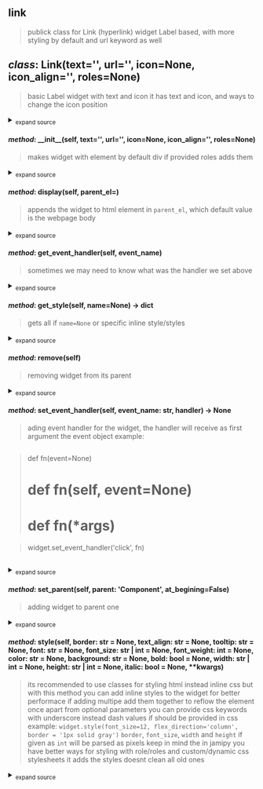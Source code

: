 ## link
> publick class for Link (hyperlink) widget
> Label based, with more styling by default and url keyword as well

## *class*:  Link(text='', url='', icon=None, icon_align='', roles=None)
> basic Label widget with text and icon
> it has text and icon, and ways to change the icon position
<details><summary><sub>expand source</sub></summary>

  ```python
class Link(Label):

    _el:Element = el_from_template({
'tag_name':'a',
'roles':'label link',
'children':[{
'tag_name':'i',
'roles':'icon label-icon link-icon',
},
{
'tag_name':  'span',
'roles':'text label-text link-text',
},
]})


    def __init__(self, text = '', url='', icon = None, icon_align = IconAlign.NONE, roles = None):
        super().__init__(text, icon, icon_align, roles)
        self._el.href = url

  ```

</details>

#### *method*:  \_\_init\_\_(self, text='', url='', icon=None, icon_align='', roles=None)
> makes widget with element by default div
> if provided roles adds them
<details><summary><sub>expand source</sub></summary>

  ```python
    def __init__(self, text = '', url='', icon = None, icon_align = IconAlign.NONE, roles = None):
        super().__init__(text, icon, icon_align, roles)
        self._el.href = url

  ```

</details>

#### *method*:  display(self, parent_el=<MagicMock name='mock.document.body' id='4393402784'>)
> appends the widget to html element in `parent_el`,
> which default value is the webpage body
<details><summary><sub>expand source</sub></summary>

  ```python
    def display(self, parent_el=document.body):
        
        parent_el.append(self._el)
        return self

  ```

</details>

#### *method*:  get\_event\_handler(self, event_name)
> sometimes we may need to know what was the handler we set above
<details><summary><sub>expand source</sub></summary>

  ```python
    def get_event_handler(self, event_name):
        
        return getattr(self._el, f'on{event_name}', None)

  ```

</details>

#### *method*:  get\_style(self, name=None) -> dict
> gets all if `name=None` or specific inline style/styles
<details><summary><sub>expand source</sub></summary>

  ```python
    def get_style(self, name=None)->dict:
        
        styles:str = self.el.style.cssText
        styles = styles.split(';')
        result = {}
        for style in styles:
            style = style.split(':')
            result[style[0]] = style[1]

        return result if name == None else result.get(name, {})

  ```

</details>

#### *method*:  remove(self)
> removing widget from its parent
<details><summary><sub>expand source</sub></summary>

  ```python
    def remove(self):
        
        self._el.remove()

  ```

</details>

#### *method*:  set\_event\_handler(self, event_name: str, handler) -> None
> ading event handler for the widget, the handler will receive as first argument the event object
> example:

> ```python

> def fn(event=None)
> # def fn(self, event=None)
> # def fn(*args)

> widget.set_event_handler('click', fn)

> ```
> 
<details><summary><sub>expand source</sub></summary>

  ```python
    def set_event_handler(self, event_name:str, handler)->None:
        
        setattr(self._el, f'on{event_name}', handler)

  ```

</details>

#### *method*:  set\_parent(self, parent: 'Component', at_begining=False)
> adding widget to parent one
<details><summary><sub>expand source</sub></summary>

  ```python
    def set_parent(self, parent:'Component', at_begining=False):
        
        if at_begining == False:
            parent._el.append(self._el)
        else:
            parent._el.prepend(self._el)

  ```

</details>

#### *method*:  style(self, border: str = None, text_align: str = None, tooltip: str = None, font: str = None, font_size: str | int = None, font_weight: int = None, color: str = None, background: str = None, bold: bool = None, width: str | int = None, height: str | int = None, italic: bool = None, **kwargs)
> its recommended to use classes for styling html instead inline css
> but with this method you can add inline styles to the widget
> for better performace if adding multipe add them together to reflow the element once
> apart from optional parameters you can provide css keywords with underscore instead dash
> values if should be provided in css example:
> `widget.style(font_size=12, flex_direction='column', border = '1px solid gray')`
> `border`, `font_size`, `width` and `height` if given as `int` will be parsed as pixels
> keep in mind the in jamipy you have better ways for styling with role/roles and custom/dynamic css stylesheets
> it adds the styles doesnt clean all old ones
<details><summary><sub>expand source</sub></summary>

  ```python
    def style(self, border:str=None, text_align:str=None, tooltip:str=None, font:str=None, font_size:str|int=None, font_weight:int=None, color:str=None, background:str=None, bold:bool=None, width:str|int=None, height:str|int=None, italic:bool=None, **kwargs):
        
        style = self._el.style
        
        css = {
            'font-weight': font_weight if bold == None else f"{'bold' if bold == True else 'unset'}",
            'color': color,
            'width': width if isinstance(width, str) else f'{width}px',
            'height': height if isinstance(height, str) else f'{height}px',
            'font_family':font,
            'font-size':font_size,
            'title':tooltip,
            'background-color':background,
            'font-style':italic,
            'text-align':text_align,
            'border' : f'{border}px solid' if isinstance(border, int) else border

        }
   
        for k,v in kwargs.items():
            css[k.replace('_', '-')] = v
        
        print(css)
        style.cssText += ';'.join([f'{k}:{v}' for k,v in css.items() if v!=None])
        return self

  ```

</details>




